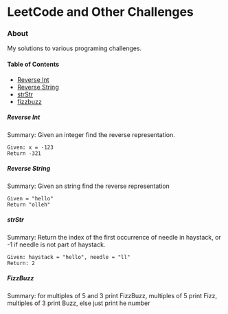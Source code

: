# LeetCode and Other Challenges

### About 
My solutions to various programing challenges.  

#### Table of Contents
* [Reverse Int](#reverse-int)
* [Reverse String](#reverse-string)
* [strStr](#strStr)
* [fizzbuzz](#fizbuzz)

##### Reverse Int
Summary: Given an integer find the reverse representation.
```
Given: x = -123 
Return -321
```


##### Reverse String
Summary: Given an string find the reverse representation 

```
Given = "hello" 
Return "olleh"
``` 

##### strStr
Summary: Return the index of the first occurrence of needle in haystack, or -1 if needle is not part of haystack.

```
Given: haystack = "hello", needle = "ll" 
Return: 2
```

##### FizzBuzz
Summary: for multiples of 5 and 3 print FizzBuzz, multiples of 5 print Fizz, multiples of 3 print Buzz, else just print he number
